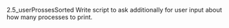 2.5_userProssesSorted
Write script to ask additionally for user input about how many processes to print. 
